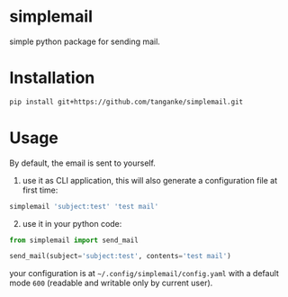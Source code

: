 # simplemail

simple python package for sending mail.

# Installation

```bash
pip install git+https://github.com/tanganke/simplemail.git
```

# Usage

By default, the email is sent to yourself.

1. use it as CLI application, this will also generate a configuration file at first time:

```bash
simplemail 'subject:test' 'test mail'
```

2. use it in your python code:

```python
from simplemail import send_mail

send_mail(subject='subject:test', contents='test mail')
```

your configuration is at `~/.config/simplemail/config.yaml` with a default mode `600` (readable and writable only by current user).
